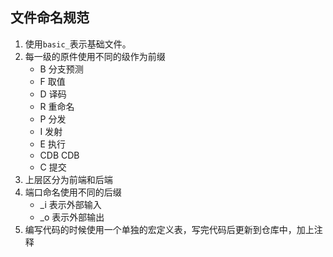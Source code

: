 ## 文件命名规范

1. 使用`basic_`表示基础文件。
2. 每一级的原件使用不同的级作为前缀
    - B 分支预测
    - F 取值
    - D 译码
    - R 重命名
    - P 分发
    - I 发射
    - E 执行
    - CDB CDB
    - C 提交
3. 上层区分为前端和后端
4. 端口命名使用不同的后缀
    - _i 表示外部输入
    - _o 表示外部输出
5. 编写代码的时候使用一个单独的宏定义表，写完代码后更新到仓库中，加上注释
